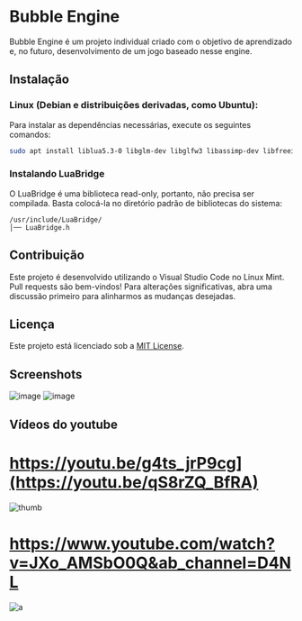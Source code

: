 # Bubble Engine

Bubble Engine é um projeto individual criado com o objetivo de aprendizado e, no futuro, desenvolvimento de um jogo baseado nesse engine.

## Instalação

### Linux (Debian e distribuições derivadas, como Ubuntu):

Para instalar as dependências necessárias, execute os seguintes comandos:

```bash
sudo apt install liblua5.3-0 libglm-dev libglfw3 libassimp-dev libfreeimage-dev rapidjson-dev libbullet-dev libfreetype6-dev
```

### Instalando LuaBridge

O LuaBridge é uma biblioteca read-only, portanto, não precisa ser compilada. Basta colocá-la no diretório padrão de bibliotecas do sistema:

```plaintext
/usr/include/LuaBridge/
│── LuaBridge.h
```

## Contribuição

Este projeto é desenvolvido utilizando o Visual Studio Code no Linux Mint. Pull requests são bem-vindos! Para alterações significativas, abra uma discussão primeiro para alinharmos as mudanças desejadas.

## Licença

Este projeto está licenciado sob a [MIT License](https://choosealicense.com/licenses/mit/).

## Screenshots

![image](https://github.com/user-attachments/assets/16a070be-32ae-4eb5-b299-5245e563cdc4)
![image](https://github.com/user-attachments/assets/65968911-e9cd-44c7-868b-81286b40889d)

## Vídeos do youtube
# https://youtu.be/g4ts_jrP9cg](https://youtu.be/qS8rZQ_BfRA)
![thumb](https://github.com/user-attachments/assets/fc9f3c5e-1919-4099-8339-774a22db1503)
# https://www.youtube.com/watch?v=JXo_AMSbO0Q&ab_channel=D4NL
![a](https://github.com/user-attachments/assets/ddf1fab5-8873-43de-83e6-da597637dba0)


&#x20;
